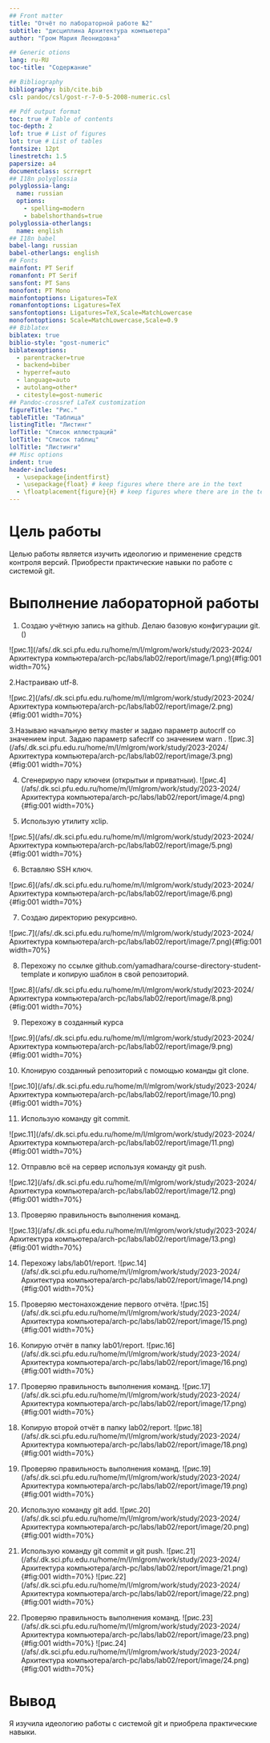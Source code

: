 ```yaml
---
## Front matter
title: "Отчёт по лабораторной работе №2"
subtitle: "дисциплина Архитектура компьютера"
author: "Гром Мария Леонидовна"

## Generic otions
lang: ru-RU
toc-title: "Содержание"

## Bibliography
bibliography: bib/cite.bib
csl: pandoc/csl/gost-r-7-0-5-2008-numeric.csl

## Pdf output format
toc: true # Table of contents
toc-depth: 2
lof: true # List of figures
lot: true # List of tables
fontsize: 12pt
linestretch: 1.5
papersize: a4
documentclass: scrreprt
## I18n polyglossia
polyglossia-lang:
  name: russian
  options:
	- spelling=modern
	- babelshorthands=true
polyglossia-otherlangs:
  name: english
## I18n babel
babel-lang: russian
babel-otherlangs: english
## Fonts
mainfont: PT Serif
romanfont: PT Serif
sansfont: PT Sans
monofont: PT Mono
mainfontoptions: Ligatures=TeX
romanfontoptions: Ligatures=TeX
sansfontoptions: Ligatures=TeX,Scale=MatchLowercase
monofontoptions: Scale=MatchLowercase,Scale=0.9
## Biblatex
biblatex: true
biblio-style: "gost-numeric"
biblatexoptions:
  - parentracker=true
  - backend=biber
  - hyperref=auto
  - language=auto
  - autolang=other*
  - citestyle=gost-numeric
## Pandoc-crossref LaTeX customization
figureTitle: "Рис."
tableTitle: "Таблица"
listingTitle: "Листинг"
lofTitle: "Список иллюстраций"
lotTitle: "Список таблиц"
lolTitle: "Листинги"
## Misc options
indent: true
header-includes:
  - \usepackage{indentfirst}
  - \usepackage{float} # keep figures where there are in the text
  - \floatplacement{figure}{H} # keep figures where there are in the text
---
```


# Цель работы
Целью работы является изучить идеологию и применение средств контроля
версий. Приобрести практические навыки по работе с системой git.

# Выполнение лабораторной работы
1. Создаю учётную запись на github. Делаю базовую конфигурации git.()


![рис.1](/afs/.dk.sci.pfu.edu.ru/home/m/l/mlgrom/work/study/2023-2024/Архитектура компьютера/arch-pc/labs/lab02/report/image/1.png){#fig:001 width=70%}

2.Настраиваю utf-8.

![рис.2](/afs/.dk.sci.pfu.edu.ru/home/m/l/mlgrom/work/study/2023-2024/Архитектура компьютера/arch-pc/labs/lab02/report/image/2.png){#fig:001 width=70%}

3.Называю начальную ветку master и задаю параметр autocrlf со
значением input.
Задаю параметр safecrlf со значением warn .
![рис.3](/afs/.dk.sci.pfu.edu.ru/home/m/l/mlgrom/work/study/2023-2024/Архитектура компьютера/arch-pc/labs/lab02/report/image/3.png){#fig:001 width=70%}


4. Сгенерирую пару ключеи (открытыи и приватныи).
![рис.4](/afs/.dk.sci.pfu.edu.ru/home/m/l/mlgrom/work/study/2023-2024/Архитектура компьютера/arch-pc/labs/lab02/report/image/4.png){#fig:001 width=70%}


5. Использую утилиту xclip.

![рис.5](/afs/.dk.sci.pfu.edu.ru/home/m/l/mlgrom/work/study/2023-2024/Архитектура компьютера/arch-pc/labs/lab02/report/image/5.png){#fig:001 width=70%}

6. Вставляю SSH ключ.

![рис.6](/afs/.dk.sci.pfu.edu.ru/home/m/l/mlgrom/work/study/2023-2024/Архитектура компьютера/arch-pc/labs/lab02/report/image/6.png){#fig:001 width=70%}



7. Создаю директорию рекурсивно.

![рис.7](/afs/.dk.sci.pfu.edu.ru/home/m/l/mlgrom/work/study/2023-2024/Архитектура компьютера/arch-pc/labs/lab02/report/image/7.png){#fig:001 width=70%}

8. Перехожу по ссылке github.com/yamadhara/course-directory-student-
template и копирую шаблон в свой репозиторий.

![рис.8](/afs/.dk.sci.pfu.edu.ru/home/m/l/mlgrom/work/study/2023-2024/Архитектура компьютера/arch-pc/labs/lab02/report/image/8.png){#fig:001 width=70%}

9. Перехожу в созданный курса

![рис.9](/afs/.dk.sci.pfu.edu.ru/home/m/l/mlgrom/work/study/2023-2024/Архитектура компьютера/arch-pc/labs/lab02/report/image/9.png){#fig:001 width=70%}

10. Клонирую созданный репозиторий с помощью команды git clone.

![рис.10](/afs/.dk.sci.pfu.edu.ru/home/m/l/mlgrom/work/study/2023-2024/Архитектура компьютера/arch-pc/labs/lab02/report/image/10.png){#fig:001 width=70%}

11. Использую команду git commit.

![рис.11](/afs/.dk.sci.pfu.edu.ru/home/m/l/mlgrom/work/study/2023-2024/Архитектура компьютера/arch-pc/labs/lab02/report/image/11.png){#fig:001 width=70%}

12. Отправлю всё на сервер используя команду git push.

![рис.12](/afs/.dk.sci.pfu.edu.ru/home/m/l/mlgrom/work/study/2023-2024/Архитектура компьютера/arch-pc/labs/lab02/report/image/12.png){#fig:001 width=70%}

13. Проверяю правильность выполнения команд.

![рис.13](/afs/.dk.sci.pfu.edu.ru/home/m/l/mlgrom/work/study/2023-2024/Архитектура компьютера/arch-pc/labs/lab02/report/image/13.png){#fig:001 width=70%}

14. Перехожу labs/lab01/report.
![рис.14](/afs/.dk.sci.pfu.edu.ru/home/m/l/mlgrom/work/study/2023-2024/Архитектура компьютера/arch-pc/labs/lab02/report/image/14.png){#fig:001 width=70%}

15. Проверяю местонахождение первого отчёта.
![рис.15](/afs/.dk.sci.pfu.edu.ru/home/m/l/mlgrom/work/study/2023-2024/Архитектура компьютера/arch-pc/labs/lab02/report/image/15.png){#fig:001 width=70%}

16. Копирую отчёт в папку lab01/report.
![рис.16](/afs/.dk.sci.pfu.edu.ru/home/m/l/mlgrom/work/study/2023-2024/Архитектура компьютера/arch-pc/labs/lab02/report/image/16.png){#fig:001 width=70%}

17. Проверяю правильность выполнения команд.
![рис.17](/afs/.dk.sci.pfu.edu.ru/home/m/l/mlgrom/work/study/2023-2024/Архитектура компьютера/arch-pc/labs/lab02/report/image/17.png){#fig:001 width=70%}

18. Копирую второй отчёт в папку lab02/report.
![рис.18](/afs/.dk.sci.pfu.edu.ru/home/m/l/mlgrom/work/study/2023-2024/Архитектура компьютера/arch-pc/labs/lab02/report/image/18.png){#fig:001 width=70%}

19. Проверяю правильность выполнения команд.
![рис.19](/afs/.dk.sci.pfu.edu.ru/home/m/l/mlgrom/work/study/2023-2024/Архитектура компьютера/arch-pc/labs/lab02/report/image/19.png){#fig:001 width=70%}

20. Использую команду git add.
![рис.20](/afs/.dk.sci.pfu.edu.ru/home/m/l/mlgrom/work/study/2023-2024/Архитектура компьютера/arch-pc/labs/lab02/report/image/20.png){#fig:001 width=70%}

21. Использую команду git commit и git push.
![рис.21](/afs/.dk.sci.pfu.edu.ru/home/m/l/mlgrom/work/study/2023-2024/Архитектура компьютера/arch-pc/labs/lab02/report/image/21.png){#fig:001 width=70%}
![рис.22](/afs/.dk.sci.pfu.edu.ru/home/m/l/mlgrom/work/study/2023-2024/Архитектура компьютера/arch-pc/labs/lab02/report/image/22.png){#fig:001 width=70%}

22. Проверяю правильность выполнения команд.
![рис.23](/afs/.dk.sci.pfu.edu.ru/home/m/l/mlgrom/work/study/2023-2024/Архитектура компьютера/arch-pc/labs/lab02/report/image/23.png){#fig:001 width=70%}
![рис.24](/afs/.dk.sci.pfu.edu.ru/home/m/l/mlgrom/work/study/2023-2024/Архитектура компьютера/arch-pc/labs/lab02/report/image/24.png){#fig:001 width=70%}


# Вывод
Я изучила идеологию работы с системой git и приобрела практические
навыки.

